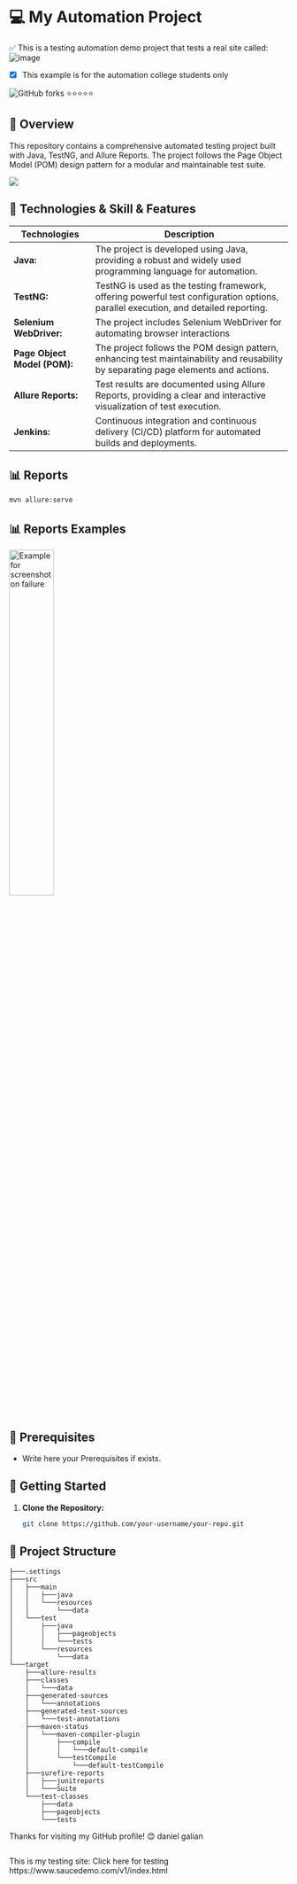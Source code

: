 

# 💻 My Automation Project 
✅ This is a testing automation demo project that tests a real site called: 
![image](https://github.com/user-attachments/assets/a71526d0-50b3-44f1-ba77-64fab5fd512e)

- [x] This example is for the automation college students only 

![GitHub forks](https://img.shields.io/badge/Number%20Of%20Happy%20Students-1000+-blue) ⭐⭐⭐⭐⭐

## 📖 Overview

This repository contains a comprehensive automated testing project built with Java, TestNG, and Allure Reports. 
The project follows the Page Object Model (POM) design pattern for a modular and maintainable test suite.

<p>
  <img src="[דוח באגים](https://github.com/user-attachments/assets/465ab889-c272-41d1-9d45-8f78ca0d7e6d)
"  />
</p>

## 📑 Technologies & Skill & Features
| Technologies      | Description |
| ----------- | ----------- |
| **Java:**      | The project is developed using Java, providing a robust and widely used programming language for automation.       |
| **TestNG:**   | TestNG is used as the testing framework, offering powerful test configuration options, parallel execution, and detailed reporting.        |
| **Selenium WebDriver:**   | The project includes Selenium WebDriver for automating browser interactions        |
| **Page Object Model (POM):**   | The project follows the POM design pattern, enhancing test maintainability and reusability by separating page elements and actions.        |
| **Allure Reports:**   | Test results are documented using Allure Reports, providing a clear and interactive visualization of test execution.        |
| **Jenkins:**   | Continuous integration and continuous delivery (CI/CD) platform for automated builds and deployments.        |



## 📊 Reports
  ```bash
  mvn allure:serve
  ```
## 📊 Reports Examples
<p>
  <img src="https://github.com/user-attachments/assets/955fc134-ab00-44c7-948e-b61197334e20" width="40%" title="Example for screenshot on failure" />
  
</p>


## 📖 Prerequisites

- Write here your Prerequisites if exists.

## 🚀 Getting Started

1. **Clone the Repository:**
   ```bash
   git clone https://github.com/your-username/your-repo.git
    ```

## 📁 Project Structure
```
├───.settings
├───src
│   ├───main
│   │   ├───java
│   │   └───resources
│   │       └───data
│   └───test
│       ├───java
│       │   ├───pageobjects
│       │   └───tests
│       └───resources
│           └───data
└───target
    ├───allure-results
    ├───classes
    │   └───data
    ├───generated-sources
    │   └───annotations
    ├───generated-test-sources
    │   └───test-annotations
    ├───maven-status
    │   └───maven-compiler-plugin
    │       ├───compile
    │       │   └───default-compile
    │       └───testCompile
    │           └───default-testCompile
    ├───surefire-reports
    │   ├───junitreports
    │   └───Suite
    └───test-classes
        ├───data
        ├───pageobjects
        └───tests
```

Thanks for visiting my GitHub profile! 😊
daniel galian
<p>
  <img ![image](https://github.com/user-attachments/assets/b626c9b6-39e2-4ef7-b7d6-34c7a1487c43)
 />
</p>
This is my testing site: Click here for testing https://www.saucedemo.com/v1/index.html
